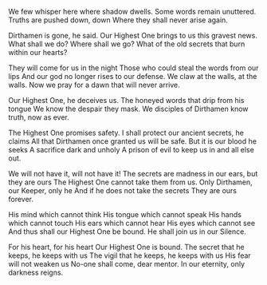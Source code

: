 We few whisper here where shadow dwells.
Some words remain unuttered.
Truths are pushed down, down
Where they shall never arise again.

Dirthamen is gone, he said.
Our Highest One brings to us this gravest news.
What shall we do? Where shall we go?
What of the old secrets that burn within our hearts?

They will come for us in the night
Those who could steal the words from our lips
And our god no longer rises to our defense.
We claw at the walls, at the walls.
Now we pray for a dawn that will never arrive.

Our Highest One, he deceives us.
The honeyed words that drip from his tongue
We know the despair they mask.
We disciples of Dirthamen know truth, now as ever.

The Highest One promises safety.
I shall protect our ancient secrets, he claims
All that Dirthamen once granted us will be safe.
But it is our blood he seeks
A sacrifice dark and unholy
A prison of evil to keep us in and all else out.

We will not have it, will not have it!
The secrets are madness in our ears, but they are ours
The Highest One cannot take them from us.
Only Dirthamen, our Keeper, only he
And if he does not take the secrets
They are ours forever.

His mind which cannot think
His tongue which cannot speak
His hands which cannot touch
His ears which cannot hear
His eyes which cannot see
And thus shall our Highest One be bound.
He shall join us in our Silence.

For his heart, for his heart
Our Highest One is bound.
The secret that he keeps, he keeps with us
The vigil that he keeps, he keeps with us
His fear will not weaken us
No-one shall come, dear mentor.
In our eternity, only darkness reigns.
